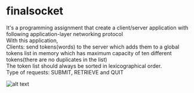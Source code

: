 # finalsocket
It's a programming assignment that create a client/server application with following application-layer networking protocol<br/>
With this application,<br/>
	Clients: send tokens(words) to the server which adds them to a global tokens list in memory which has maximum capacity of ten different tokens(there are no duplicates in the list)<br/>
	The token list should always be sorted in lexicographical order.<br/>
	Type of requests: SUBMIT, RETRIEVE and QUIT<br/>

![alt text](https://user-images.githubusercontent.com/107063850/193075890-4fb2d918-79c5-40dc-b644-d5a8642d9f65.png)
